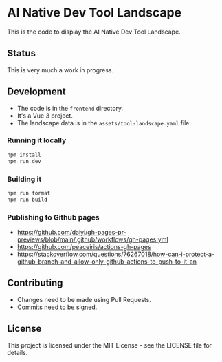# AI Native Dev Tool Landscape

This is the code to display the AI Native Dev Tool Landscape.

## Status

This is very much a work in progress.

## Development
- The code is in the `frontend` directory.
- It's a Vue 3 project. 
- The landscape data is in the `assets/tool-landscape.yaml` file.

### Running it locally
```bash
npm install
npm run dev
```

### Building it
```bash
npm run format
npm run build
```

### Publishing to Github pages
- <https://github.com/daiyi/gh-pages-pr-previews/blob/main/.github/workflows/gh-pages.yml>
- <https://github.com/peaceiris/actions-gh-pages>
- <https://stackoverflow.com/questions/76267018/how-can-i-protect-a-github-branch-and-allow-only-github-actions-to-push-to-it-an>

## Contributing
- Changes need to be made using Pull Requests.
- [Commits need to be signed](https://docs.github.com/en/authentication/managing-commit-signature-verification/about-commit-signature-verification).

## License

This project is licensed under the MIT License - see the LICENSE file for details.
